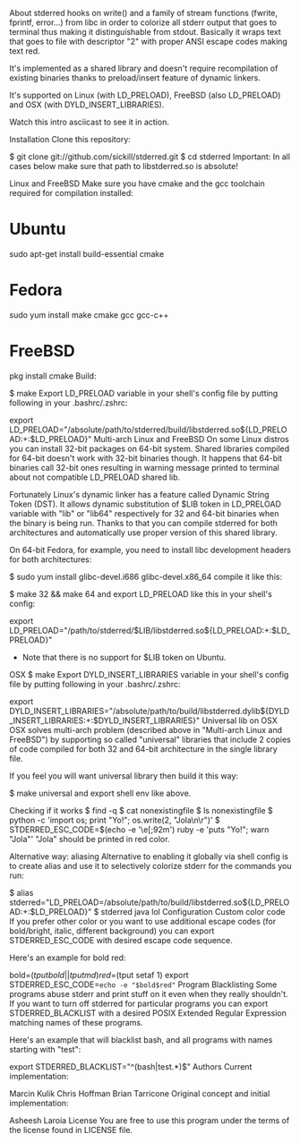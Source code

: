 About
stderred hooks on write() and a family of stream functions (fwrite, fprintf, error...) from libc in order to colorize all stderr output that goes to terminal thus making it distinguishable from stdout. Basically it wraps text that goes to file with descriptor "2" with proper ANSI escape codes making text red.

It's implemented as a shared library and doesn't require recompilation of existing binaries thanks to preload/insert feature of dynamic linkers.

It's supported on Linux (with LD_PRELOAD), FreeBSD (also LD_PRELOAD) and OSX (with DYLD_INSERT_LIBRARIES).

Watch this intro asciicast to see it in action.

Installation
Clone this repository:

$ git clone git://github.com/sickill/stderred.git
$ cd stderred
Important: In all cases below make sure that path to libstderred.so is absolute!

Linux and FreeBSD
Make sure you have cmake and the gcc toolchain required for compilation installed:

# Ubuntu
sudo apt-get install build-essential cmake

# Fedora
sudo yum install make cmake gcc gcc-c++

# FreeBSD
pkg install cmake
Build:

$ make
Export LD_PRELOAD variable in your shell's config file by putting following in your .bashrc/.zshrc:

export LD_PRELOAD="/absolute/path/to/stderred/build/libstderred.so${LD_PRELOAD:+:$LD_PRELOAD}"
Multi-arch Linux and FreeBSD
On some Linux distros you can install 32-bit packages on 64-bit system. Shared libraries compiled for 64-bit doesn't work with 32-bit binaries though. It happens that 64-bit binaries call 32-bit ones resulting in warning message printed to terminal about not compatible LD_PRELOAD shared lib.

Fortunately Linux's dynamic linker has a feature called Dynamic String Token (DST). It allows dynamic substitution of $LIB token in LD_PRELOAD variable with "lib" or "lib64" respectively for 32 and 64-bit binaries when the binary is being run. Thanks to that you can compile stderred for both architectures and automatically use proper version of this shared library.

On 64-bit Fedora, for example, you need to install libc development headers for both architectures:

$ sudo yum install glibc-devel.i686 glibc-devel.x86_64
compile it like this:

$ make 32 && make 64
and export LD_PRELOAD like this in your shell's config:

export LD_PRELOAD="/path/to/stderred/\$LIB/libstderred.so${LD_PRELOAD:+:$LD_PRELOAD}"
* Note that there is no support for $LIB token on Ubuntu.

OSX
$ make
Export DYLD_INSERT_LIBRARIES variable in your shell's config file by putting following in your .bashrc/.zshrc:

export DYLD_INSERT_LIBRARIES="/absolute/path/to/build/libstderred.dylib${DYLD_INSERT_LIBRARIES:+:$DYLD_INSERT_LIBRARIES}"
Universal lib on OSX
OSX solves multi-arch problem (described above in "Multi-arch Linux and FreeBSD") by supporting so called "universal" libraries that include 2 copies of code compiled for both 32 and 64-bit architecture in the single library file.

If you feel you will want universal library then build it this way:

$ make universal
and export shell env like above.

Checking if it works
$ find -q
$ cat nonexistingfile
$ ls nonexistingfile
$ python -c 'import os; print "Yo!"; os.write(2, "Jola\n\r")'
$ STDERRED_ESC_CODE=$(echo -e '\e[;92m') ruby -e 'puts "Yo!"; warn "Jola"'
"Jola" should be printed in red color.

Alternative way: aliasing
Alternative to enabling it globally via shell config is to create alias and use it to selectively colorize stderr for the commands you run:

$ alias stderred="LD_PRELOAD=/absolute/path/to/build/libstderred.so\${LD_PRELOAD:+:\$LD_PRELOAD}"
$ stderred java lol
Configuration
Custom color code
If you prefer other color or you want to use additional escape codes (for bold/bright, italic, different background) you can export STDERRED_ESC_CODE with desired escape code sequence.

Here's an example for bold red:

bold=$(tput bold || tput md)
red=$(tput setaf 1)
export STDERRED_ESC_CODE=`echo -e "$bold$red"`
Program Blacklisting
Some programs abuse stderr and print stuff on it even when they really shouldn't. If you want to turn off stderred for particular programs you can export STDERRED_BLACKLIST with a desired POSIX Extended Regular Expression matching names of these programs.

Here's an example that will blacklist bash, and all programs with names starting with "test":

export STDERRED_BLACKLIST="^(bash|test.*)$"
Authors
Current implementation:

Marcin Kulik
Chris Hoffman
Brian Tarricone
Original concept and initial implementation:

Asheesh Laroia
License
You are free to use this program under the terms of the license found in LICENSE file.
